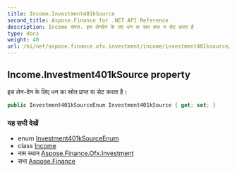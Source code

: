 ```yaml
---
title: Income.Investment401kSource
second_title: Aspose.Finance for .NET API Reference
description: Income संपत्त. इस लेनदेन के लए धन क स्रत प्रप्त य सेट करत है
type: docs
weight: 40
url: /hi/net/aspose.finance.ofx.investment/income/investment401ksource/
---
```

## Income.Investment401kSource property

इस लेन-देन के लिए धन का स्रोत प्राप्त या सेट करता है।

```csharp
public Investment401kSourceEnum Investment401kSource { get; set; }
```

### यह सभी देखें

* enum [Investment401kSourceEnum](../../../aspose.finance.ofx/investment401ksourceenum/)
* class [Income](../)
* नाम स्थान [Aspose.Finance.Ofx.Investment](../../income/)
* सभा [Aspose.Finance](../../../)


